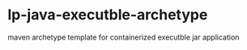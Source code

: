 lp-java-executble-archetype
=============================
maven archetype template for containerized executble jar application
